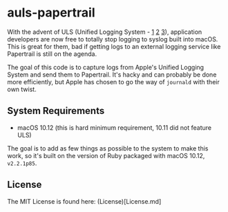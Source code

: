 # auls-papertrail

With the advent of ULS (Unified Logging System - [1](https://developer.apple.com/reference/os/logging) [2](http://devstreaming.apple.com/videos/wwdc/2016/721wh2etddp4ghxhpcg/721/721_unified_logging_and_activity_tracing.pdf) [3](https://developer.apple.com/videos/play/wwdc2016/721/)), application developers are now free to totally stop logging to syslog built into macOS. This is great for them, bad if getting logs to an external logging service like Papertrail is still on the agenda.

The goal of this code is to capture logs from Apple's Unified Logging System and send them to Papertrail. It's hacky and can probably be done more efficiently, but Apple has chosen to go the way of `journald` with their own twist.

## System Requirements

* macOS 10.12 (this is hard minimum requirement, 10.11 did not feature ULS)

The goal is to add as few things as possible to the system to make this work, so it's built on the version of Ruby packaged with macOS 10.12, `v2.2.1p85`.

## License

The MIT License is found here: (License)[License.md]
